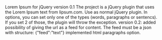 Lorem Ipsum for jQuery version 0.1
The project is a jQuery plugin that uses the Lorem Ipsum text from lipsum.com.
Use as normal jQuery plugin.
In options, you can set only one of the types (words, paragraphs or sentencs). If you set 2 of those, the plugin will throw the exception.
version 0.2:
added possibility of giving the url as a feed for content. The feed must be a json with structure: {"feed":"text"}
implemented html paragraphs option.
